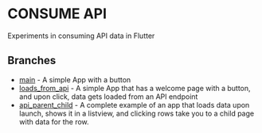 # CONSUME API

Experiments in consuming API data in Flutter

## Branches

* [main](https://github.com/ricardoalcocer/flutter_api_consumer/tree/main) - A simple App with a button
* [loads_from_api](https://github.com/ricardoalcocer/flutter_api_consumer/tree/loads_from_api) - A simple App that has a welcome page with a button, and upon click, data gets loaded from an API endpoint
* [api_parent_child](https://github.com/ricardoalcocer/flutter_api_consumer/tree/api_parent_child) - A complete example of an app that loads data upon launch, shows it in a listview, and clicking rows take you to a child page with data for the row.